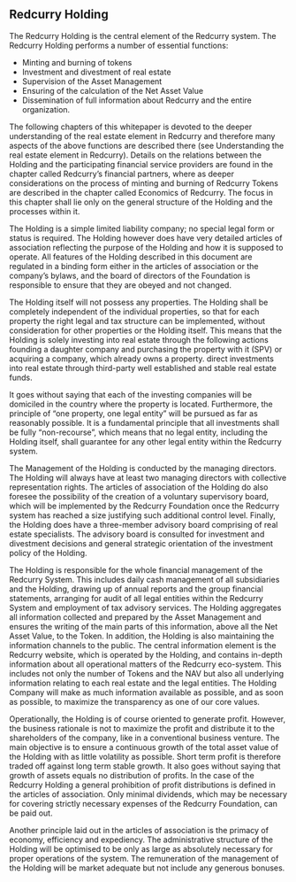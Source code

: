 ## Redcurry Holding
The Redcurry Holding is the central element of the Redcurry system. The Redcurry Holding performs a number of essential functions:

* Minting and burning of tokens
* Investment and divestment of real estate 
* Supervision of the Asset Management
* Ensuring of the calculation of the Net Asset Value
* Dissemination of full information about Redcurry and the entire organization.

The following chapters of this whitepaper is devoted to the deeper understanding of the real estate element in Redcurry and therefore many aspects of the above functions are described there (see Understanding the real estate element in Redcurry). Details on the relations between the Holding and the participating financial service providers are found in the chapter called Redcurry’s financial partners, where as deeper considerations on the process of minting and burning of Redcurry Tokens are described in the chapter called Economics of Redcurry. The focus in this chapter shall lie only on the general structure of the Holding and the processes within it. 

The Holding is a simple limited liability company; no special legal form or status is required. The Holding however does have very detailed articles of association reflecting the purpose of the Holding and how it is supposed to operate. All features of the Holding described in this document are regulated in a binding form either in the articles of association or the company’s bylaws, and the board of directors of the Foundation is responsible to ensure that they are obeyed and not changed. 

The Holding itself will not possess any properties. The Holding shall be completely independent of the individual properties, so that for each property the right legal and tax structure can be implemented, without consideration for other properties or the Holding itself. This means that the Holding is solely investing into real estate through the following actions 
founding a daughter company and purchasing the property with it (SPV) or 
acquiring a company, which already owns a property.
direct investments into real estate through third-party well established and stable real estate funds. 

It goes without saying that each of the investing companies will be domiciled in the country where the property is located. Furthermore, the principle of “one property, one legal entity” will be pursued as far as reasonably possible. It is a fundamental principle that all investments shall be fully “non-recourse”, which means that no legal entity, including the Holding itself, shall guarantee for any other legal entity within the Redcurry system. 

The Management of the Holding is conducted by the managing directors. The Holding will always have at least two managing directors with collective representation rights. The articles of association of the Holding do also foresee the possibility of the creation of a voluntary supervisory board, which will be implemented by the Redcurry Foundation once the Redcurry system has reached a size justifying such additional control level. Finally, the Holding does have a three-member advisory board comprising of real estate specialists. The advisory board is consulted for investment and divestment decisions and general strategic orientation of the investment policy of the Holding. 

The Holding is responsible for the whole financial management of the Redcurry System. This includes daily cash management of all subsidiaries and the Holding, drawing up of annual reports and the group financial statements, arranging for audit of all legal entities within the Redcurry System and employment of tax advisory services. The Holding aggregates all information collected and prepared by the Asset Management and ensures the writing of the main parts of this information, above all the Net Asset Value, to the Token. In addition, the Holding is also maintaining the information channels to the public. The central information element is the Redcurry website, which is operated by the Holding, and contains in-depth information about all operational matters of the Redcurry eco-system. This includes not only the number of Tokens and the NAV but also all underlying information relating to each real estate and the legal entities. The Holding Company will make as much information available as possible, and as soon as possible, to maximize the transparency as one of our core values.

Operationally, the Holding is of course oriented to generate profit. However, the business rationale is not to maximize the profit and distribute it to the shareholders of the company, like in a conventional business venture. The main objective is to ensure a continuous growth of the total asset value of the Holding with as little volatility as possible. Short term profit is therefore traded off against long term stable growth. It also goes without saying that growth of assets equals no distribution of profits. In the case of the Redcurry Holding a general prohibition of profit distributions is defined in the articles of association. Only minimal dividends, which may be necessary for covering strictly necessary expenses of the Redcurry Foundation, can be paid out. 

Another principle laid out in the articles of association is the primacy of economy, efficiency and expediency. The administrative structure of the Holding will be optimised to be only as large as absolutely necessary for proper operations of the system. The remuneration of the management of the Holding will be market adequate but not include any generous bonuses. 
